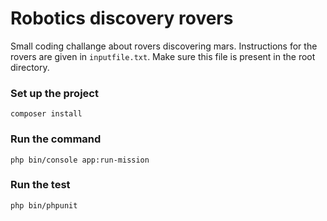 # Robotics discovery rovers
Small coding challange about rovers discovering mars. Instructions for the rovers are given in `inputfile.txt`. Make sure this file is present in the root directory.

### Set up the project
```
composer install
```

### Run the command
```
php bin/console app:run-mission
```

### Run the test
```
php bin/phpunit
```